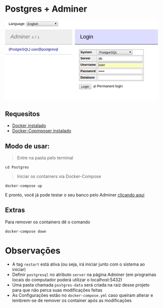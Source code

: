 # Postgres + Adminer

![demo](demo.png)

## Requesitos
- [Docker instalado](https://www.digitalocean.com/community/tutorials/how-to-install-and-use-docker-on-ubuntu-18-04)
- [Docker-Copmposer instalado](https://docs.docker.com/compose/install/)

##  Modo de usar:
> Entre na pasta pelo terminal
```
cd Postgres
```
> Iniciar os containers via Docker-Compose
```
docker-compose up
```
E pronto, você já pode testar o seu banco pelo Adminer [clicando aqui](http://localhost)

## Extras
Para remover os containers dê o comando
```
docker-compose down
```

# Observações
- A tag `restart` está ativa (ou seja, irá iniciar junto com o sistema ao iniciar)
- Definir `postgresql` no atributo `server` na página Adminer (em programas locais do computador poderá utilizar o localhost:5432)
- Uma pasta chamada `postgres-data` será criada na raiz desse projeto para que não perca suas modificações feitas
- As Configurações estão no `docker-compose.yml` caso queiram alterar e lembrem-se de remover os container após as modificações
